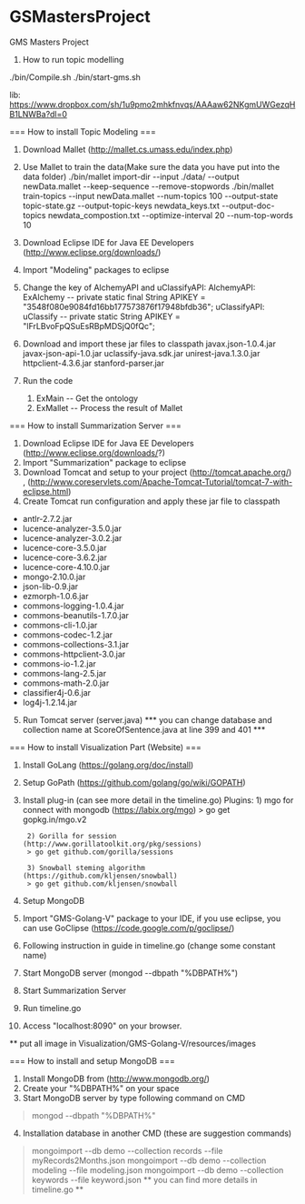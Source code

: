 GSMastersProject
=================

GMS Masters Project

1. How to run topic modelling

./bin/Compile.sh
./bin/start-gms.sh

lib: https://www.dropbox.com/sh/1u9pmo2mhkfnvqs/AAAaw62NKgmUWGezqHB1LNWBa?dl=0

=== How to install Topic Modeling ===
1) Download Mallet (http://mallet.cs.umass.edu/index.php)
2) Use Mallet to train the data(Make sure the data you have put into the data folder)
    ./bin/mallet import-dir --input ./data/ --output newData.mallet --keep-sequence --remove-stopwords
    ./bin/mallet train-topics  --input newData.mallet --num-topics 100 --output-state topic-state.gz --output-topic-keys newdata_keys.txt --output-doc-topics newdata_compostion.txt --optimize-interval 20 --num-top-words 10

3) Download Eclipse IDE for Java EE Developers (http://www.eclipse.org/downloads/)
4) Import "Modeling" packages to eclipse
5) Change the key of AlchemyAPI and uClassifyAPI:
        AlchemyAPI: ExAlchemy -- private static final String APIKEY = "3548f080e9084fd16bb177573876f17948bfdb36";
        uClassifyAPI: uClassify -- private static String APIKEY = "lFrLBvoFpQSuEsRBpMDSjQ0fQc";
6) Download and import these jar files to classpath
javax.json-1.0.4.jar
javax-json-api-1.0.jar
uclassify-java.sdk.jar
unirest-java.1.3.0.jar
httpclient-4.3.6.jar
stanford-parser.jar
7) Run the code
    1. ExMain -- Get the ontology
    2. ExMallet -- Process the result of Mallet
	
=== How to install Summarization Server ===
1) Download Eclipse IDE for Java EE Developers (http://www.eclipse.org/downloads/?)
2) Import "Summarization" package to eclipse
3) Download Tomcat and setup to your project (http://tomcat.apache.org/) , (http://www.coreservlets.com/Apache-Tomcat-Tutorial/tomcat-7-with-eclipse.html)
4) Create Tomcat run configuration and apply these jar file to classpath 
- antlr-2.7.2.jar
- lucence-analyzer-3.5.0.jar
- lucence-analyzer-3.0.2.jar
- lucence-core-3.5.0.jar
- lucence-core-3.6.2.jar
- lucence-core-4.10.0.jar
- mongo-2.10.0.jar
- json-lib-0.9.jar
- ezmorph-1.0.6.jar
- commons-logging-1.0.4.jar
- commons-beanutils-1.7.0.jar
- commons-cli-1.0.jar
- commons-codec-1.2.jar
- commons-collections-3.1.jar
- commons-httpclient-3.0.jar
- commons-io-1.2.jar
- commons-lang-2.5.jar
- commons-math-2.0.jar
- classifier4j-0.6.jar
- log4j-1.2.14.jar
5) Run Tomcat server (server.java)
*** you can change database and collection name at ScoreOfSentence.java at line 399 and 401 ***

=== How to install Visualization Part (Website) ===
1) Install GoLang (https://golang.org/doc/install)
2) Setup GoPath (https://github.com/golang/go/wiki/GOPATH)
3) Install plug-in (can see more detail in the timeline.go)
	Plugins:
		1) mgo for connect with mongodb (https://labix.org/mgo)
		> go get gopkg.in/mgo.v2
		   
		2) Gorilla for session (http://www.gorillatoolkit.org/pkg/sessions) 
		> go get github.com/gorilla/sessions
		
		3) Snowball steming algorithm (https://github.com/kljensen/snowball)
		> go get github.com/kljensen/snowball
4) Setup MongoDB
5) Import "GMS-Golang-V" package to your IDE, if you use eclipse, you can use GoClipse (https://code.google.com/p/goclipse/)
6) Following instruction in guide in timeline.go (change some constant name)
7) Start MongoDB server (mongod --dbpath "%DBPATH%")
8) Start Summarization Server
9) Run timeline.go
10) Access "localhost:8090" on your browser.

** put all image in Visualization/GMS-Golang-V/resources/images

=== How to install and setup MongoDB ===
1) Install MongoDB from (http://www.mongodb.org/)
2) Create your "%DBPATH%" on your space
3) Start MongoDB server by type following command on CMD
 > mongod --dbpath "%DBPATH%"
4) Installation database in another CMD (these are suggestion commands)
 > mongoimport --db demo --collection records --file myRecords2Months.json
 > mongoimport --db demo --collection modeling --file modeling.json
 > mongoimport --db demo --collection keywords --file keyword.json
** you can find more details in timeline.go **